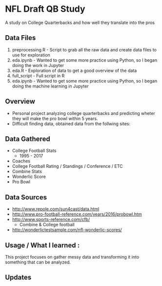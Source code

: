 # NFL Draft QB Study
A study on College Quarterbacks and how well they translate into the pros

## Data Files
1. preprocessing.R - Script to grab all the raw data and create data files to use for exploration
2. eda.ipynb - Wanted to get some more practice using Python, so I began doing the work in Jupyter
3. eda.R - Exploration of data to get a good overview of the data
4. full_script - Full script in R
5. eda.ipynb - Wanted to get some more practice using Python, so I began doing the machine learning in Jupyter

## Overview 
- Personal project analyzing college quarterbacks and predicting wheter they will make the pro bowl within 5 years.
- Difficult finding data, obtained data from the follwing sites:

## Data Gathered
- College Football Stats
  - 1995 - 2017
- Coaches
- College Football Rating / Standings / Conference / ETC 
- Combine Stats
- Wonderlic Score
- Pro Bowl 

## Data Sources
- http://www.repole.com/sun4cast/data.html
- http://www.pro-football-reference.com/years/2016/probowl.htm
- http://www.sports-reference.com/cfb/ 
  - Combine & College football
- http://wonderlictestsample.com/nfl-wonderlic-scores/ 
  
## Usage / What I learned	:
This project focuses on gather messy data and transforming it into something that can be analyzed.

## Updates